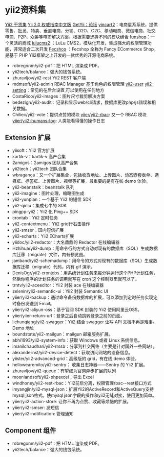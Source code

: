 # yii2资料集 #

[Yii2 干货集](https://github.com/forecho/awesome-yii2)
[Yii 2.0 权威指南中文版](https://www.yiiframework.com/doc/guide/2.0/zh-cn)
[GetYii：论坛](https://github.com/iiyii/getyii)
[yincart2](https://github.com/yincart2/galaxy)：电商星系系统，提供零售、批发、特卖、垂直电商、分销、O2O、C2C、移动电商、微信电商、社交电商、P2P、众筹等电商解决方案，根据需要选择不同的模块组合
[funshop](https://github.com/funson86/funshop)：一个灵活的商城
[lulucms2](https://github.com/yiifans/lulucms2) ：LuLu CMS2，模块化开发，集成强大的权限管理功能，非常适合二次开发
[Fecshop](https://github.com/fancyecommerce/yii2_fecshop) ：Fecshop 全称为 Fancy ECommerce Shop，是基于 PHP Yii2框架之上开发的一款优秀的开源电商系统。
- robregonm/yii2-pdf：把 HTML 渲染成 PDF。
- yii2tech/balance：强大的钱包系统。
- zhuravljov/yii2-rest Yii2 REST 客户端
- mdmsoft/yii2-admin RBAC Manager 基于角色的权限管理
[yii2-user](https://github.com/dektrium/yii2-user)
[yii2-setting](https://github.com/funson86/yii2-setting)：常见的在后台设置,可以使用在任何地方
- CostaRico/yii2-images：图片尺寸裁剪解决方案
- bedezign/yii2-audit：记录和显示web/cli请求，数据库更改php/js错误和相关数据。
- Chiliec/yii2-vote：提供点赞的模块
[yiier/yii2-rbac](https://github.com/yiier/yii2-rbac): 又一个 RBAC 模块
[yiier/yii2-humans-log](https://github.com/yiier/yii2-humans-log): 人类能看得懂的操作日志

## Extension 扩展 ##
- yiisoft：Yii2 官方扩展
- kartik-v：kartik-v 高产合集
- 2amigos：2amigos 团队高产合集
- yii2tech：yii2tech 团队合集
- wbraganca：又一个扩展集合，包括收货地址、上传图片、动态嵌套表单、选择框、标签框、上传图片、视频等扩展，最重要的是有在线 demo 体验。
- yii2-beanstalk：beanstalk 队列
- yii2-imagine：图片处理，缩略图生成
- yii2-yunpian：一个基于 Yii2 的短信 SDK
- yii2-qiniu：集成七牛的 SDK
- pingpp-yii2：Yii2 化 Ping++ SDK
- crontab：Yii2 定时任务
- yii2-contextmenu：Yii2 grid行右击操作
- yii2-smser：国内短信扩展
- yii2-echarts：Yii2 ECharts扩展
- yiidoc/yii2-redactor：大名鼎鼎的 Redactor 在线编辑器
- Hzhihua/yii2-dump：用命令行的方式自动对现有的数据库（SQL）生成数据库迁移（migrate）文件，内有预览图。
- jamband/yii2-schemadump：用命令的方式对现有的数据库（SQL）生成数据库迁移（migrate）代码，内有 gif 演示。
- DenisOgr/yii2-cronjobs：用系统计划任务来每分钟运行这个PHP计划任务，然后你程序的计划任务的调用就写在 cron 这个控制器里就可以了。
- trntv/yii2-aceeditor：Yii2 封装 ace 在线编辑器
- zelenin/yii2-semantic-ui：Yii2 封装 Semantic UI
- yiier/yii2-backup：通过命令备份数据库的扩展，可以添加到定时任务实现定时备份发送到 Email。
- yiier/yii2-aliyun-oss：基于官网 SDK 封装的 Yii2 使用阿里云OSS。
- yiier/yiier-return-url：登录之后自动跳转登录之前的页面。
- lichunqiang/yii2-swagger：Yii2 结合 swagger 让写 API 文档不再是难事。Demo 地址
- boundstate/yii2-mailgun：mailgun 邮箱服务扩展。
- abhi1693/yii2-system-info：获取 Windows 或者 Linux 系统信息。
- imanilchaudhari/yii2-rrssb：分享到社交网络（主要是针对国外一些网站）。
- alexandernst/yii2-device-detect：获取访问网站的设备信息。
- yiister/yii2-advanced-grid：高级版的 grid，有在线 demo 体验。
- hellowearemito/yii2-sentry： 收集日志神器——Sentry 的 Yii2 扩展。
- zhuravljov/yii2-queue：有望成为官网异步扩展的队列
- moonlandsoft/yii2-phpexcel：导出 Excel
- windhoney/yii2-rest-rbac：Yii2前后分离，权限管理rbac--rest接口方式
- imyangjin/yii2-mysql-json：扩展Yii2的ActiveRecord和ActiveQuery支持mysql json格式。使mysql json字段的操作和yii2无缝对接，使用更加简单。
- yiier/yii2-action-store: 让你不再为点赞、收藏等烦恼的扩展。
- yiier/yii2-smser: 发短信
- yiier/yii2-notification: 管理通知

## Component 组件 ##
- robregonm/yii2-pdf：把 HTML 渲染成 PDF。
- yii2tech/balance：强大的钱包系统。

